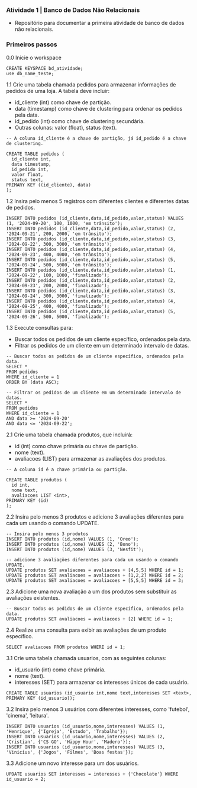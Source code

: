 ### Atividade 1 | Banco de Dados Não Relacionais

- Repositório para documentar a primeira atividade de banco de dados não relacionais.

### Primeiros passos

0.0 Inicie o workspace
```cql
CREATE KEYSPACE bd_atividade;
use db_name_teste;
```
1.1 Crie uma tabela chamada pedidos para armazenar informações de pedidos de uma loja. A tabela deve incluir:
- id_cliente (int) como chave de partição.
- data (timestamp) como chave de clustering para ordenar os pedidos pela data.
- id_pedido (int) como chave de clustering secundária.
- Outras colunas: valor (float), status (text).

```cql
-- A coluna id_cliente é a chave de partição, já id_pedido é a chave de clustering.

CREATE TABLE pedidos (
  id_cliente int,
  data timestamp,
  id_pedido int,
  valor float,
  status text,
PRIMARY KEY ((id_cliente), data)
);
```

1.2 Insira pelo menos 5 registros com diferentes clientes e diferentes datas de  pedidos.

```cql
INSERT INTO pedidos (id_cliente,data,id_pedido,valor,status) VALUES (1, '2024-09-20', 100, 1000, 'em trânsito');
INSERT INTO pedidos (id_cliente,data,id_pedido,valor,status) (2, '2024-09-21', 200, 2000, 'em trânsito');
INSERT INTO pedidos (id_cliente,data,id_pedido,valor,status) (3, '2024-09-22', 300, 3000, 'em trânsito');
INSERT INTO pedidos (id_cliente,data,id_pedido,valor,status) (4, '2024-09-23', 400, 4000, 'em trânsito');
INSERT INTO pedidos (id_cliente,data,id_pedido,valor,status) (5, '2024-09-24', 500, 5000, 'em trânsito');
INSERT INTO pedidos (id_cliente,data,id_pedido,valor,status) (1, '2024-09-22', 100, 1000, 'finalizado');
INSERT INTO pedidos (id_cliente,data,id_pedido,valor,status) (2, '2024-09-23', 200, 2000, 'finalizado');
INSERT INTO pedidos (id_cliente,data,id_pedido,valor,status) (3, '2024-09-24', 300, 3000, 'finalizado');
INSERT INTO pedidos (id_cliente,data,id_pedido,valor,status) (4, '2024-09-25', 400, 4000, 'finalizado');
INSERT INTO pedidos (id_cliente,data,id_pedido,valor,status) (5, '2024-09-26', 500, 5000, 'finalizado');
```

1.3 Execute consultas para:
- Buscar todos os pedidos de um cliente específico, ordenados pela data.
- Filtrar os pedidos de um cliente em um determinado intervalo de datas.

```cql
-- Buscar todos os pedidos de um cliente específico, ordenados pela data.
SELECT *
FROM pedidos
WHERE id_cliente = 1
ORDER BY (data ASC);
```

```cql
-- Filtrar os pedidos de um cliente em um determinado intervalo de datas.
SELECT *
FROM pedidos
WHERE id_cliente = 1
AND data >= '2024-09-20'
AND data <= '2024-09-22';
```

2.1 Crie uma tabela chamada produtos, que incluirá:
- id (int) como chave primária ou chave de partição.
- nome (text).
- avaliacoes (LIST<int>) para armazenar as avaliações dos produtos.

```cql
-- A coluna id é a chave primária ou partição.

CREATE TABLE produtos (
  id int,
  nome text,
  avaliacoes LIST <int>,
PRIMARY KEY (id)
);
```

2.2 Insira pelo menos 3 produtos e adicione 3 avaliações diferentes para cada um 
usando o comando UPDATE.

```cql
-- Insira pelo menos 3 produtos
INSERT INTO produtos (id,nome) VALUES (1, 'Oreo');
INSERT INTO produtos (id,nome) VALUES (2, 'Bono');
INSERT INTO produtos (id,nome) VALUES (3, 'Nesfit');
```

```cql
-- adicione 3 avaliações diferentes para cada um usando o comando UPDATE.
UPDATE produtos SET avaliacoes = avaliacoes + [4,5,5] WHERE id = 1;
UPDATE produtos SET avaliacoes = avaliacoes + [1,2,2] WHERE id = 2;
UPDATE produtos SET avaliacoes = avaliacoes + [5,5,5] WHERE id = 3;
```

2.3 Adicione uma nova avaliação a um dos produtos sem substituir as avaliações existentes.
```cql
-- Buscar todos os pedidos de um cliente específico, ordenados pela data.
UPDATE produtos SET avaliacoes = avaliacoes + [2] WHERE id = 1;
```

2.4 Realize uma consulta para exibir as avaliações de um produto específico.

```cql
SELECT avaliacoes FROM produtos WHERE id = 1;
```

3.1 Crie uma tabela chamada usuarios, com as seguintes colunas:
- id_usuario (int) como chave primária.
- nome (text).
- interesses (SET<text>) para armazenar os interesses únicos de cada usuário.

```cql
CREATE TABLE usuarios (id_usuario int,nome text,interesses SET <text>, PRIMARY KEY (id_usuario));
```

3.2 Insira pelo menos 3 usuários com diferentes interesses, como 'futebol', 'cinema', 'leitura'.

```cql
INSERT INTO usuarios (id_usuario,nome,interesses) VALUES (1, 'Henrique', {'Igreja', 'Estudo', 'Trabalho'});
INSERT INTO usuarios (id_usuario,nome,interesses) VALUES (2, 'Cristian', {'CS GO', 'Happy Hour', 'Madero'});
INSERT INTO usuarios (id_usuario,nome,interesses) VALUES (3, 'Vinicius', {'Jogos', 'Filmes', 'Boas festas'});
```

3.3 Adicione um novo interesse para um dos usuários.
```cql
UPDATE usuarios SET interesses = interesses + {'Chocolate'} WHERE id_usuario = 2;
```

